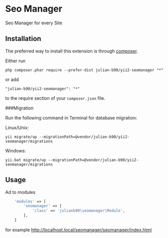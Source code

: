 Seo Manager
===========
Seo Manager for every Site

Installation
------------

The preferred way to install this extension is through [composer](http://getcomposer.org/download/).

Either run

```
php composer.phar require --prefer-dist julian-b90/yii2-seomanager "*"
```

or add

```
"julian-b90/yii2-seomanager": "*"
```

to the require section of your `composer.json` file.

###Migration


Run the following command in Terminal for database migration:

Linux/Unix:
```
yii migrate/up --migrationPath=@vendor/julian-b90/yii2-seomanager/migrations
```

Windows:
```
yii.bat migrate/up --migrationPath=@vendor/julian-b90/yii2-seomanager/migrations
```


Usage
-----

Ad to modules 
```php
    'modules' => [
        'seomanager' => [
            'class' => 'julianb90\seomanager\Module',
        ],
    ]
```

for example http://localhost.local/seomanager/seomanager/index.html